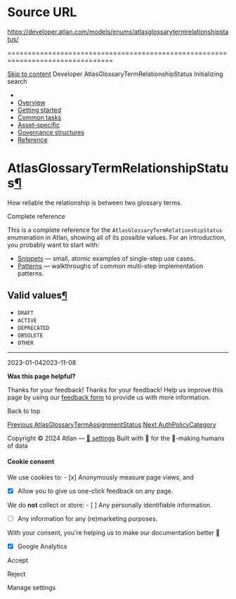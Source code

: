 # Source URL
https://developer.atlan.com/models/enums/atlasglossarytermrelationshipstatus/

================================================================================

<!--
canonical: https://developer.atlan.com/models/enums/atlasglossarytermrelationshipstatus/
meta-content-security-policy: object-src 'none'; base-uri 'self'; manifest-src 'self'; media-src 'self';
meta-description: Dear Developers
meta-generator: mkdocs-1.6.1, mkdocs-material-9.6.14
meta-og-description: Dear Developers
meta-og-image: https://developer.atlan.com/assets/images/social/models/enums/atlasglossarytermrelationshipstatus.png
meta-og-image-height: 630
meta-og-image-type: image/png
meta-og-image-width: 1200
meta-og-title: AtlasGlossaryTermRelationshipStatus - Developer
meta-og-type: website
meta-og-url: https://developer.atlan.com/models/enums/atlasglossarytermrelationshipstatus/
meta-twitter:card: summary_large_image
meta-twitter:description: Dear Developers
meta-twitter:image: https://developer.atlan.com/assets/images/social/models/enums/atlasglossarytermrelationshipstatus.png
meta-twitter:title: AtlasGlossaryTermRelationshipStatus - Developer
meta-viewport: width=device-width,initial-scale=1
title: AtlasGlossaryTermRelationshipStatus - Developer
-->

[Skip to content](#atlasglossarytermrelationshipstatus) Developer AtlasGlossaryTermRelationshipStatus Initializing search 

* 
* [Overview](../../..)
* [Getting started](../../../getting-started/)
* [Common tasks](../../../snippets/)
* [Asset\-specific](../../../patterns/)
* [Governance structures](../../../governance/)
* [Reference](../../../reference/)

AtlasGlossaryTermRelationshipStatus[¶](#atlasglossarytermrelationshipstatus "Permanent link")
=============================================================================================

How reliable the relationship is between two glossary terms.

Complete reference

This is a complete reference for the `AtlasGlossaryTermRelationshipStatus` enumeration in Atlan, showing all of its possible values. For an introduction, you probably want to start with:

* [Snippets](../../../snippets/) — small, atomic examples of single\-step use cases.
* [Patterns](../../../patterns/) — walkthroughs of common multi\-step implementation patterns.

Valid values[¶](#valid-values "Permanent link")
-----------------------------------------------

* `DRAFT`
* `ACTIVE`
* `DEPRECATED`
* `OBSOLETE`
* `OTHER`

---

2023\-01\-042023\-11\-08

**Was this page helpful?**

Thanks for your feedback! Thanks for your feedback! Help us improve this page by using our [feedback form](https://docs.google.com/forms/d/e/1FAIpQLScfoq7vqEn8S4QvN0ehPp0MRy6WYK5x-okJDqD69lHgoPPWtg/viewform?usp=pp_url&entry.1800719315=/models/enums/atlasglossarytermrelationshipstatus/) to provide us with more information. 

Back to top

[Previous AtlasGlossaryTermAssignmentStatus](../atlasglossarytermassignmentstatus/) [Next AuthPolicyCategory](../authpolicycategory/) 

Copyright © 2024 Atlan — [🍪 settings](#__consent) 
Built with 💙 for the 🤖\-making humans of data 

#### Cookie consent

We use cookies to: - [x] Anonymously measure page views, and
- [x] Allow you to give us one\-click feedback on any page.

 We do **not** collect or store: - [ ] Any personally identifiable information.
- [ ] Any information for any (re)marketing purposes.

 With your consent, you're helping us to make our documentation better 💙

- [x] Google Analytics

Accept

Reject

Manage settings

